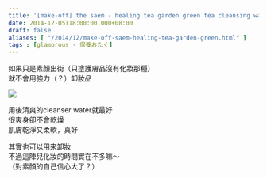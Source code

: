 ```yaml
---
title: '[make-off] the saem - healing tea garden green tea cleansing water'
date: 2014-12-05T18:00:00.000+08:00
draft: false
aliases: [ "/2014/12/make-off-saem-healing-tea-garden-green.html" ]
tags : [glamorous - 保養おたく]
---
```


如果只是素顏出街（只塗護膚品沒有化妝那種）  
就不會用強力（？）卸妝品  

[![](https://farm8.staticflickr.com/7560/15310782063_32c2424960_z.jpg)](https://farm8.staticflickr.com/7560/15310782063_32c2424960_z.jpg)

用後清爽的cleanser water就最好  
很爽身卻不會乾燥  
肌膚乾淨又柔軟，真好  
  
其實也可以用來卸妝  
不過這陣兒化妝的時間實在不多嘛～  
（對素顏的自己信心大了？）